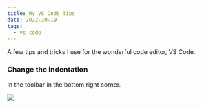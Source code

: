 ```yaml
---
title: My VS Code Tips
date: 2022-10-19
tags:
  - vs code
---
```


A few tips and tricks I use for the wonderful code editor, VS Code.

### Change the indentation

In the toolbar in the bottom right corner.

![](https://s3.us-west-2.amazonaws.com/secure.notion-static.com/e655c596-1040-4dac-b2d3-2c998f9dcc83/Untitled.png?X-Amz-Algorithm=AWS4-HMAC-SHA256&X-Amz-Content-Sha256=UNSIGNED-PAYLOAD&X-Amz-Credential=AKIAT73L2G45EIPT3X45%2F20221211%2Fus-west-2%2Fs3%2Faws4_request&X-Amz-Date=20221211T013000Z&X-Amz-Expires=3600&X-Amz-Signature=83a3a04ecee7af5b0ce5d65e7744237955f39b1189f9a6735566579cb8c65d2c&X-Amz-SignedHeaders=host&x-id=GetObject)

